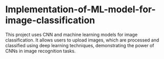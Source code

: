 # Implementation-of-ML-model-for-image-classification
This project uses CNN and machine learning models for image classification. It allows users to upload images, which are processed and classified using deep learning techniques, demonstrating the power of CNNs in image recognition tasks.
